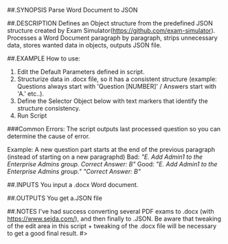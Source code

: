 ##.SYNOPSIS
Parse Word Document to JSON

##.DESCRIPTION
Defines an Object structure from the predefined JSON structure created by Exam Simulator(https://github.com/exam-simulator).
Processes a Word Document paragraph by paragraph, strips unnecessary data, stores wanted data in objects, outputs JSON file.

##.EXAMPLE
How to use:

1. Edit the Default Parameters defined in script.
1. Structurize data in .docx file, so it has a consistent structure (example: Questions always start with 'Question [NUMBER]' / Answers start with 'A.' etc..).
1. Define the Selector Object below with text markers that identify the structure consistency.
1. Run Script

###Common Errors:
The script outputs last processed question so you can determine the cause of error.

Example: A new question part starts at the end of the previous paragraph (instead of starting on a new paragraphd)
  Bad:
    *"E.	Add Admin1 to the Enterprise Admins group. Correct Answer: B"*
  Good:
    *"E.	Add Admin1 to the Enterprise Admins group."*
    *"Correct Answer: B"*

##.INPUTS
You input a .docx Word document.

##.OUTPUTS
You get a.JSON file

##.NOTES
I've had success converting several PDF exams to .docx (with https://www.sejda.com/), and then finally to .JSON. Be aware that tweaking of the edit area in this script +   tweaking of the .docx file will be necessary to get a good final result. 
#>
